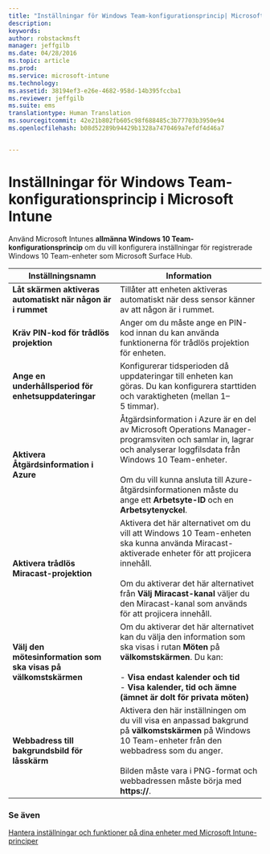 ```yaml
---
title: "Inställningar för Windows Team-konfigurationsprincip| Microsoft Intune"
description: 
keywords: 
author: robstackmsft
manager: jeffgilb
ms.date: 04/28/2016
ms.topic: article
ms.prod: 
ms.service: microsoft-intune
ms.technology: 
ms.assetid: 38194ef3-e26e-4682-958d-14b395fccba1
ms.reviewer: jeffgilb
ms.suite: ems
translationtype: Human Translation
ms.sourcegitcommit: 42e21b802fb605c98f688485c3b77703b3950e94
ms.openlocfilehash: b08d52289b94429b1328a7470469a7efdf4d46a7


---
```


# Inställningar för Windows Team-konfigurationsprincip i Microsoft Intune
Använd Microsoft Intunes **allmänna Windows 10 Team-konfigurationsprincip** om du vill konfigurera inställningar för registrerade Windows 10 Team-enheter som Microsoft Surface Hub.

|Inställningsnamn|Information|
|----------------|-----------|
|**Låt skärmen aktiveras automatiskt när någon är i rummet**|Tillåter att enheten aktiveras automatiskt när dess sensor känner av att någon är i rummet.|
|**Kräv PIN-kod för trådlös projektion**|Anger om du måste ange en PIN-kod innan du kan använda funktionerna för trådlös projektion för enheten.|
|**Ange en underhållsperiod för enhetsuppdateringar**|Konfigurerar tidsperioden då uppdateringar till enheten kan göras. Du kan konfigurera starttiden och varaktigheten (mellan 1–5 timmar).|
|**Aktivera Åtgärdsinformation i Azure**|Åtgärdsinformation i Azure är en del av Microsoft Operations Manager-programsviten och samlar in, lagrar och analyserar loggfilsdata från Windows 10 Team-enheter.<br /><br />Om du vill kunna ansluta till Azure-åtgärdsinformationen måste du ange ett **Arbetsyte-ID** och en **Arbetsytenyckel**.|
|**Aktivera trådlös Miracast-projektion**|Aktivera det här alternativet om du vill att Windows 10 Team-enheten ska kunna använda Miracast-aktiverade enheter för att projicera innehåll.<br /><br />Om du aktiverar det här alternativet från **Välj Miracast-kanal** väljer du den Miracast-kanal som används för att projicera innehåll.|
|**Välj den mötesinformation som ska visas på välkomstskärmen**|Om du aktiverar det här alternativet kan du välja den information som ska visas i rutan **Möten** på **välkomstskärmen**. Du kan:<br /><br />-   **Visa endast kalender och tid**<br />-   **Visa kalender, tid och ämne (ämnet är dolt för privata möten)**|
|**Webbadress till bakgrundsbild för låsskärm**|Aktivera den här inställningen om du vill visa en anpassad bakgrund på **välkomstskärmen** på Windows 10 Team-enheter från den webbadress som du anger.<br /><br />Bilden måste vara i PNG-format och webbadressen måste börja med **https://**.|


### Se även
[Hantera inställningar och funktioner på dina enheter med Microsoft Intune-principer](manage-settings-and-features-on-your-devices-with-microsoft-intune-policies.md)




<!--HONumber=Jun16_HO4-->


